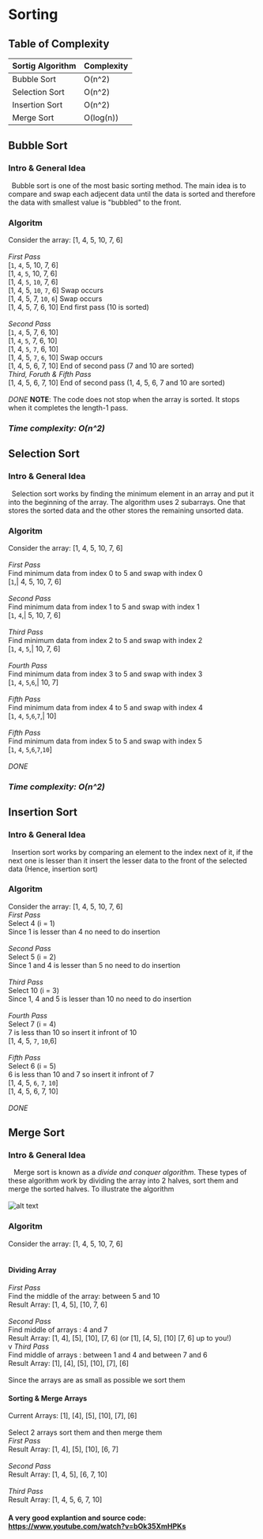 # Sorting
## Table of Complexity
 Sortig Algorithm| Complexity|
|:----------------|:--------|
|Bubble Sort|O(n^2)|
|Selection Sort|O(n^2)|
|Insertion Sort|O(n^2)|
|Merge Sort|O(log(n))|

## Bubble Sort
### Intro & General Idea
&ensp;Bubble sort is one of the most basic sorting method.
The main idea is to compare and swap each adjecent data until the data is sorted and therefore the data with smallest value is "bubbled" to the front.
### Algoritm
Consider the array: [1, 4, 5, 10, 7, 6]<br><br>
*_First Pass_*<br>
[`1`, `4`, 5, 10, 7, 6]<br>
[1, `4`, `5`, 10, 7, 6]<br>
[1, 4, `5`, `10`, 7, 6]<br>
[1, 4, 5, `10`, `7`, 6] Swap occurs <br>
[1, 4, 5, 7, `10`, `6`] Swap occurs <br>
[1, 4, 5, 7, 6, 10] End first pass (10 is sorted)<br><br>
*_Second Pass_*<br>
[`1`, `4`, 5, 7, 6, 10] <br>
[1, `4`, `5`, 7, 6, 10] <br>
[1, 4, `5`, `7`, 6, 10] <br>
[1, 4, 5, `7`, `6`, 10] Swap occurs <br>
[1, 4, 5, 6, 7, 10] End of second pass (7 and 10 are sorted)<br>
*_Third, Foruth & Fifth Pass_*<br>
[1, 4, 5, 6, 7, 10] End of second pass (1, 4, 5, 6, 7 and 10 are sorted)<br><br>
_*DONE*_
**NOTE**: The code does not stop when the array is sorted. It stops when it completes the length-1 pass.<br>
### *_Time complexity: O(n^2)_*

## Selection Sort
### Intro & General Idea
&ensp;Selection sort works by finding the minimum element in an array and put it into the beginning of the array. The algorithm uses 2 subarrays. One that stores the sorted data and the other stores the remaining unsorted data.
### Algoritm
Consider the array: [1, 4, 5, 10, 7, 6]<br><br>
*_First Pass_*<br>
Find minimum data from index 0 to 5 and swap with index 0<br>
[`1`,| 4, 5, 10, 7, 6]<br><br>
*_Second Pass_*<br>
Find minimum data from index 1 to 5 and swap with index 1<br>
[`1`, `4`,| 5, 10, 7, 6]<br><br>
*_Third Pass_*<br>
Find minimum data from index 2 to 5 and swap with index 2<br>
[`1`, `4`, `5`,| 10, 7, 6]<br><br>
*_Fourth Pass_*<br>
Find minimum data from index 3 to 5 and swap with index 3<br>
[`1`, `4`, `5`,`6`,| 10, 7]<br><br>
*_Fifth Pass_*<br>
Find minimum data from index 4 to 5 and swap with index 4<br>
[`1`, `4`, `5`,`6`,`7`,| 10]<br><br>
*_Fifth Pass_*<br>
Find minimum data from index 5 to 5 and swap with index 5<br>
[`1`, `4`, `5`,`6`,`7`,`10`]<br><br>
_*DONE*_
### *_Time complexity: O(n^2)_*

## Insertion Sort
### Intro & General Idea
&ensp;Insertion sort works by comparing an element to the index next of it, if the next one is lesser than it insert the lesser data to the front of the selected data (Hence, insertion sort)
### Algoritm
Consider the array: [1, 4, 5, 10, 7, 6]<br>
*_First Pass_*<br>
Select 4 (i = 1)<br>
Since 1 is lesser than 4 no need to do insertion<br><br>
*_Second Pass_*<br>
Select 5 (i = 2)<br>
Since 1 and 4 is lesser than 5 no need to do insertion<br><br>
*_Third Pass_*<br>
Select 10 (i = 3)<br>
Since 1, 4 and 5 is lesser than 10 no need to do insertion<br><br>
*_Fourth Pass_*<br>
Select 7 (i = 4)<br>
7 is less than 10 so insert it infront of 10<br>
[1, 4, 5, `7`, `10`,6]<br><br>
*_Fifth Pass_*<br>
Select 6 (i = 5)<br>
6 is less than 10 and 7 so insert it infront of 7<br>
[1, 4, 5, `6`, `7`, `10`]<br>
[1, 4, 5, 6, 7, 10]<br><br>
_*DONE*_

## Merge Sort
### Intro & General Idea
&ensp; Merge sort is known as a *_divide and conquer algorithm_*. These types of these algorithm work by dividing the array into 2 halves, sort them and merge the sorted halves. To illustrate the algorithm<br><br>
![alt text](https://media.geeksforgeeks.org/wp-content/cdn-uploads/Merge-Sort-Tutorial.png)<br>
### Algoritm
Consider the array: [1, 4, 5, 10, 7, 6]<br><br>
#### Dividing Array
*_First Pass_*<br>
Find the middle of the array: between 5 and 10<br>
Result Array: [1, 4, 5], [10, 7, 6]<br><br>
*_Second Pass_*<br>
Find middle of arrays : 4 and 7<br>
Result Array: [1, 4], [5], [10], [7, 6] (or [1], [4, 5], [10] [7, 6] up to you!)<br>v
*_Third Pass_*<br>
Find middle of arrays : between 1 and 4 and between 7 and 6<br>
Result Array: [1], [4], [5], [10], [7], [6] <br><br>
Since the arrays are as small as possible we sort them<br>
#### Sorting & Merge Arrays
Current Arrays: [1], [4], [5], [10], [7], [6] <br><br>
Select 2 arrays sort them and then merge them<br>
*_First Pass_*<br>
Result Array: [1, 4], [5], [10], [6, 7]<br><br>
*_Second Pass_*<br>
Result Array: [1, 4, 5], [6, 7, 10]<br><br>
*_Third Pass_*<br>
Result Array: [1, 4, 5, 6, 7, 10]<br>
#### A very good explantion and source code: https://www.youtube.com/watch?v=bOk35XmHPKs


